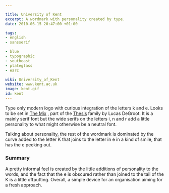 ```yaml
---

title: University of Kent
excerpt: A wordmark with personality created by type.
date: 2010-06-15 20:47:00 +01:00

tags:
- english
- sansserif

- blue
- typographic
- southeast
- plateglass
- earc

wiki: University_of_Kent
website: www.kent.ac.uk
image: kent.gif
id: kent
---
```


Type only modern logo with curious integration of the letters k and e. Looks to be set in [The Mix](http://www.fontshop.com/fonts/singles/lucasfonts/themix_plain/) , part of the <a href="http://en.wikipedia.org/wiki/Thesis_(typeface)">Thesis</a> family by Lucas DeGroot. It is a mainly serif font but the wide serifs on the letters i, n and r add a little personality to what might otherwise be a neutral font.

Talking about personality, the rest of the wordmark is dominated by the curve added to the letter K that joins to the letter in e in a kind of smile, that has the e peeking out.

### Summary

A pretty informal feel is created by the little additions of personality to the words, and the fact that the e is obscured rather than joined to the tail of the K is a little offputting. Overall, a simple device for an organisation aiming for a fresh approach.
